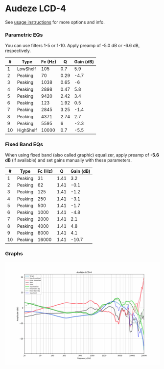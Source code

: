 # Audeze LCD-4
See [usage instructions](https://github.com/jaakkopasanen/AutoEq#usage) for more options and info.

### Parametric EQs
You can use filters 1-5 or 1-10. Apply preamp of -5.0 dB or -6.6 dB, respectively.

|   # | Type      |   Fc (Hz) |    Q |   Gain (dB) |
|-----|-----------|-----------|------|-------------|
|   1 | LowShelf  |       105 | 0.7  |         5.9 |
|   2 | Peaking   |        70 | 0.29 |        -4.7 |
|   3 | Peaking   |      1038 | 0.65 |        -6   |
|   4 | Peaking   |      2898 | 0.47 |         5.8 |
|   5 | Peaking   |      9420 | 2.42 |         3.4 |
|   6 | Peaking   |       123 | 1.92 |         0.5 |
|   7 | Peaking   |      2845 | 3.25 |        -1.4 |
|   8 | Peaking   |      4371 | 2.74 |         2.7 |
|   9 | Peaking   |      5595 | 6    |        -2.3 |
|  10 | HighShelf |     10000 | 0.7  |        -5.5 |

### Fixed Band EQs
When using fixed band (also called graphic) equalizer, apply preamp of **-5.6 dB** (if available) and set gains manually with these parameters.

|   # | Type    |   Fc (Hz) |    Q |   Gain (dB) |
|-----|---------|-----------|------|-------------|
|   1 | Peaking |        31 | 1.41 |         3.2 |
|   2 | Peaking |        62 | 1.41 |        -0.1 |
|   3 | Peaking |       125 | 1.41 |        -1.2 |
|   4 | Peaking |       250 | 1.41 |        -3.1 |
|   5 | Peaking |       500 | 1.41 |        -1.7 |
|   6 | Peaking |      1000 | 1.41 |        -4.8 |
|   7 | Peaking |      2000 | 1.41 |         2.1 |
|   8 | Peaking |      4000 | 1.41 |         4.8 |
|   9 | Peaking |      8000 | 1.41 |         4.1 |
|  10 | Peaking |     16000 | 1.41 |       -10.7 |

### Graphs
![](./Audeze%20LCD-4.png)
